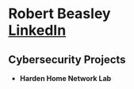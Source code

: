 <h1>Robert Beasley <br/> <a href="https://www.linkedin.com/in/rbeasley42/">LinkedIn</a>

<h2> Cybersecurity Projects</h2>

- <b>Harden Home Network Lab</b>

